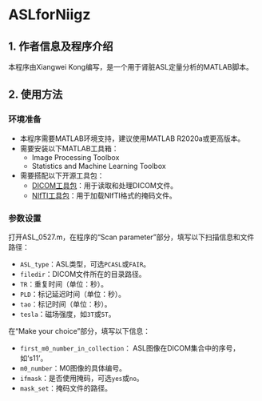 # ASLforNiigz

## 1. 作者信息及程序介绍
本程序由Xiangwei Kong编写，是一个用于肾脏ASL定量分析的MATLAB脚本。

## 2. 使用方法

### 环境准备
- 本程序需要MATLAB环境支持，建议使用MATLAB R2020a或更高版本。
- 需要安装以下MATLAB工具箱：
  - Image Processing Toolbox
  - Statistics and Machine Learning Toolbox
- 需要搭配以下开源工具包：
  - [DICOM工具包](https://www.mathworks.com/matlabcentral/fileexchange/19734-dicom-tools)：用于读取和处理DICOM文件。
  - [NIfTI工具包](https://www.mathworks.com/matlabcentral/fileexchange/8797-tools-for-nifti-and-analyze-image)：用于加载NIfTI格式的掩码文件。

### 参数设置
打开ASL_0527.m，在程序的“Scan parameter”部分，填写以下扫描信息和文件路径：
- `ASL_type`：ASL类型，可选`PCASL`或`FAIR`。
- `filedir`：DICOM文件所在的目录路径。
- `TR`：重复时间（单位：秒）。
- `PLD`：标记延迟时间（单位：秒）。
- `tao`：标记时间（单位：秒）。
- `tesla`：磁场强度，如`3T`或`5T`。

在“Make your choice”部分，填写以下信息：
- `first_m0_number_in_collection`： ASL图像在DICOM集合中的序号，如‘s11’。
- `m0_number`：M0图像的具体编号。
- `ifmask`：是否使用掩码，可选`yes`或`no`。
- `mask_set`：掩码文件的路径。
